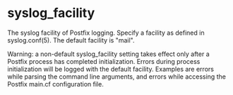 # syslog_facility 


The syslog facility of Postfix logging. Specify a facility as
defined in syslog.conf(5). The default facility is "mail".



Warning: a non-default syslog_facility setting takes effect only
after a Postfix process has completed initialization.  Errors during
process initialization will be logged with the default facility.
Examples are errors while parsing the command line arguments, and
errors while accessing the Postfix main.cf configuration file.



